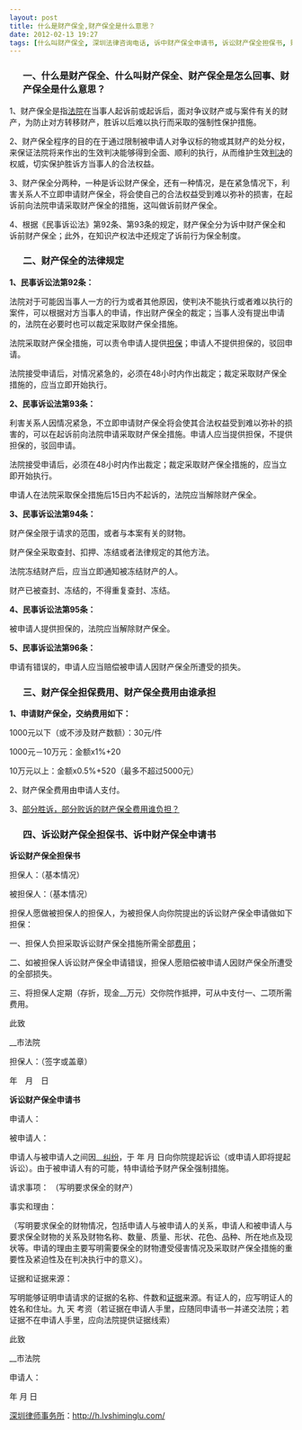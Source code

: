 ```yaml
---
layout: post
title: 什么是财产保全,财产保全是什么意思？
date: 2012-02-13 19:27
tags: [什么叫财产保全, 深圳法律咨询电话, 诉中财产保全申请书, 诉讼财产保全担保书, 财产保全, 财产保全担保费用, 财产保全是怎么回事, 财产保全的法律规定, 财产保全费用由谁承担]
---
```

<ol>
<h3>一、什么是财产保全、什么叫财产保全、财产保全是怎么回事、财产保全是什么意思？</h3>
</ol>
1、财产保全是指<a href="http://h.lvshiminglu.com/law/102.html" target="_blank">法院</a>在当事人起诉前或起诉后，面对争议财产或与案件有关的财产，为防止对方转移财产，胜诉以后难以执行而采取的强制性保护措施。

2、财产保全程序的目的在于通过限制被申请人对争议标的物或其财产的处分权，来保证法院将来作出的生效判决能够得到全面、顺利的执行，从而维护生效<a href="http://h.lvshiminglu.com/law/724.html" target="_blank">判决</a>的权威，切实保护胜诉方当事人的合法权益。

3、财产保全分两种，一种是诉讼财产保全，还有一种情况，是在紧急情况下，利害关系人不立即申请财产保全，将会使自己的合法权益受到难以弥补的损害，在起诉前向法院申请采取财产保全的措施，这叫做诉前财产保全。

4、根据《民事诉讼法》第92条、第93条的规定，财产保全分为诉中财产保全和诉前财产保全；此外，在知识产权法中还规定了诉前行为保全制度。
<ol>
<h3>二、财产保全的法律规定</h3>
</ol>
<strong>1、民事诉讼法第92条：</strong>

法院对于可能因当事人一方的行为或者其他原因，使判决不能执行或者难以执行的案件，可以根据对方当事人的申请，作出财产保全的裁定；当事人没有提出申请的，法院在必要时也可以裁定采取财产保全措施。

法院采取财产保全措施，可以责令申请人提供<a href="http://h.lvshiminglu.com/law/287.html" target="_blank">担保</a>；申请人不提供担保的，驳回申请。

法院接受申请后，对情况紧急的，必须在48小时内作出裁定；裁定采取财产保全措施的，应当立即开始执行。

<strong>2、民事诉讼法第93条：</strong>

利害关系人因情况紧急，不立即申请财产保全将会使其合法权益受到难以弥补的损害的，可以在起诉前向法院申请采取财产保全措施。申请人应当提供担保，不提供担保的，驳回申请。

法院接受申请后，必须在48小时内作出裁定；裁定采取财产保全措施的，应当立即开始执行。

申请人在法院采取保全措施后15日内不起诉的，法院应当解除财产保全。

<strong>3、民事诉讼法第94条：</strong>

财产保全限于请求的范围，或者与本案有关的财物。

财产保全采取查封、扣押、冻结或者法律规定的其他方法。

法院冻结财产后，应当立即通知被冻结财产的人。

财产已被查封、冻结的，不得重复查封、冻结。

<strong>4、民事诉讼法第95条：</strong>

被申请人提供担保的，法院应当解除财产保全。

<strong>5、民事诉讼法第96条：</strong>

申请有错误的，申请人应当赔偿被申请人因财产保全所遭受的损失。
<ol>
<h3>三、财产保全担保费用、财产保全费用由谁承担</h3>
</ol>
<strong>1、申请财产保全，交纳费用如下：</strong>

1000元以下（或不涉及财产数额）：30元/件

1000元－10万元：金额x1%+20

10万元以上：金额x0.5%+520（最多不超过5000元）

2、财产保全费用由申请人支付。

3、<a href="http://www.110.com/ask/question-546273.html" target="_blank">部分胜诉，部分败诉的财产保全费用谁负担？</a>
<ol>
<h3>四、诉讼财产保全担保书、诉中财产保全申请书</h3>
</ol>
<strong>诉讼财产保全担保书</strong>

担保人：（基本情况）

被担保人：（基本情况）

担保人愿做被担保人的担保人，为被担保人向你院提出的诉讼财产保全申请做如下担保：

一、担保人负担采取诉讼财产保全措施所需全部<a href="http://h.lvshiminglu.com/law/215.html" target="_blank">费用</a>；

二、如被担保人诉讼财产保全申请错误，担保人愿赔偿被申请人因财产保全所遭受的全部损失。

三、将担保人定期（存折，现金__万元）交你院作抵押，可从中支付一、二项所需费用。

此致

__市法院

担保人：（签字或盖章）

年　月　日

<strong>诉讼财产保全申请书</strong>

申请人：

被申请人：

申请人与被申请人之间因__<a href="http://h.lvshiminglu.com/law/tag/%E6%88%BF%E4%BA%A7%E7%BA%A0%E7%BA%B7" target="_blank">纠纷</a>，于 年 月 日向你院提起诉讼（或申请人即将提起诉讼）。由于被申请人有的可能，特申请给予财产保全强制措施。

请求事项： （写明要求保全的财产）

事实和理由：

（写明要求保全的财物情况，包括申请人与被申请人的关系，申请人和被申请人与要求保全财物的关系及财物名称、数量、质量、形状、花色、品种、所在地点及现状等。申请的理由主要写明需要保全的财物遭受侵害情况及采取财产保全措施的重要性及紧迫性及在判决执行中的意义）。

证据和证据来源：

写明能够证明申请请求的证据的名称、件数和<a href="http://h.lvshiminglu.com/law/99.html" target="_blank">证据</a>来源。有证人的，应写明证人的姓名和住址。九 天 考资（若证据在申请人手里，应随同申请书一并递交法院；若证据不在申请人手里，应向法院提供证据线索）

此致

__市法院

申请人：

年 月 日

<a href="http://h.lvshiminglu.com/">深圳律师事务所</a>：<a href="http://h.lvshiminglu.com/">http://h.lvshiminglu.com/</a>

